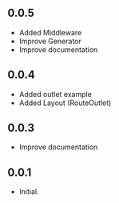 ## 0.0.5

* Added Middleware
* Improve Generator
* Improve documentation

## 0.0.4

* Added outlet example
* Added Layout (RouteOutlet)


## 0.0.3

* Improve documentation

## 0.0.1

* Initial.
